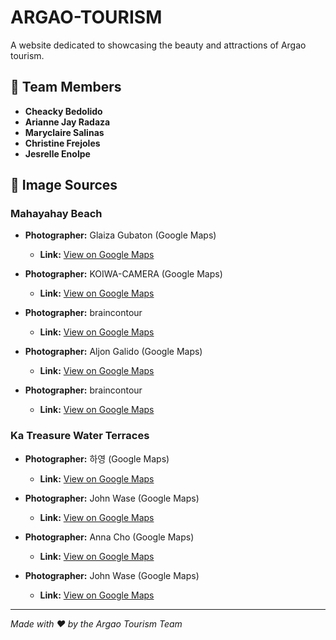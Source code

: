 # ARGAO-TOURISM

A website dedicated to showcasing the beauty and attractions of Argao tourism.

## 👥 Team Members

- **Cheacky Bedolido**
- **Arianne Jay Radaza**
- **Maryclaire Salinas**
- **Christine Frejoles**
- **Jesrelle Enolpe**

## 📸 Image Sources

### Mahayahay Beach

- **Photographer:** Glaiza Gubaton (Google Maps)
  - **Link:** [View on Google Maps](https://maps.app.goo.gl/6JBBoXQcWtJ5YCtUA)

- **Photographer:** KOIWA-CAMERA (Google Maps)
  - **Link:** [View on Google Maps](https://maps.app.goo.gl/egnG7NNbnvAkJByJ8)

- **Photographer:** braincontour
  - **Link:** [View on Google Maps](https://i0.wp.com/www.braincontour.com/wp-content/uploads/2015/03/DSC_0584.jpg?ssl=1)

- **Photographer:** Aljon Galido (Google Maps)
  - **Link:** [View on Google Maps](https://maps.app.goo.gl/Yq6Y9M7UzXk8Pzkr9)

- **Photographer:** braincontour
  - **Link:** [View on Google Maps](https://i0.wp.com/www.braincontour.com/wp-content/uploads/2015/03/DSC_0566.jpg?ssl=1)

### Ka Treasure Water Terraces

- **Photographer:** 하영 (Google Maps)
  - **Link:** [View on Google Maps](https://maps.app.goo.gl/NY8qKMseDdXLFFwr5)

- **Photographer:** John Wase (Google Maps)
  - **Link:** [View on Google Maps](https://maps.app.goo.gl/4p18Y9ZWHQ5jcdBa8)

- **Photographer:** Anna Cho (Google Maps)
  - **Link:** [View on Google Maps](https://maps.app.goo.gl/dAPtukXdH19dxSY19)

- **Photographer:** John Wase (Google Maps)
  - **Link:** [View on Google Maps](https://maps.app.goo.gl/UWCd2xjLduea3hu87)

---

*Made with ❤️ by the Argao Tourism Team*

